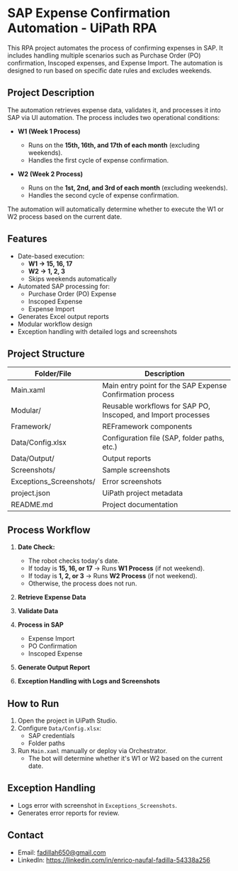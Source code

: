 # SAP Expense Confirmation Automation - UiPath RPA

This RPA project automates the process of confirming expenses in SAP. It includes handling multiple scenarios such as Purchase Order (PO) confirmation, Inscoped expenses, and Expense Import. The automation is designed to run based on specific date rules and excludes weekends.

## Project Description

The automation retrieves expense data, validates it, and processes it into SAP via UI automation. The process includes two operational conditions:

- **W1 (Week 1 Process)**  
  - Runs on the **15th, 16th, and 17th of each month** (excluding weekends).  
  - Handles the first cycle of expense confirmation.

- **W2 (Week 2 Process)**  
  - Runs on the **1st, 2nd, and 3rd of each month** (excluding weekends).  
  - Handles the second cycle of expense confirmation.

The automation will automatically determine whether to execute the W1 or W2 process based on the current date.

## Features

- Date-based execution:
  - **W1 → 15, 16, 17**
  - **W2 → 1, 2, 3**
  - Skips weekends automatically
- Automated SAP processing for:
  - Purchase Order (PO) Expense
  - Inscoped Expense
  - Expense Import
- Generates Excel output reports
- Modular workflow design
- Exception handling with detailed logs and screenshots

## Project Structure

| Folder/File                 | Description                                                   |
|-----------------------------|---------------------------------------------------------------|
| Main.xaml                   | Main entry point for the SAP Expense Confirmation process     |
| Modular/                    | Reusable workflows for SAP PO, Inscoped, and Import processes |
| Framework/                  | REFramework components                                        |
| Data/Config.xlsx             | Configuration file (SAP, folder paths, etc.)                 |
| Data/Output/                | Output reports                                                |
| Screenshots/                | Sample screenshots                                            |
| Exceptions_Screenshots/     | Error screenshots                                             |
| project.json                 | UiPath project metadata                                       |
| README.md                    | Project documentation                                         |

## Process Workflow

1. **Date Check:**  
   - The robot checks today's date.  
   - If today is **15, 16, or 17** → Runs **W1 Process** (if not weekend).  
   - If today is **1, 2, or 3** → Runs **W2 Process** (if not weekend).  
   - Otherwise, the process does not run.

2. **Retrieve Expense Data**  
3. **Validate Data**  
4. **Process in SAP**  
   - Expense Import
   - PO Confirmation
   - Inscoped Expense

5. **Generate Output Report**  
6. **Exception Handling with Logs and Screenshots**  

## How to Run

1. Open the project in UiPath Studio.
2. Configure `Data/Config.xlsx`:
   - SAP credentials
   - Folder paths
3. Run `Main.xaml` manually or deploy via Orchestrator.  
   - The bot will determine whether it's W1 or W2 based on the current date.

## Exception Handling

- Logs error with screenshot in `Exceptions_Screenshots`.
- Generates error reports for review.

## Contact

- Email: fadillah650@gmail.com
- LinkedIn: https://linkedin.com/in/enrico-naufal-fadilla-54338a256
